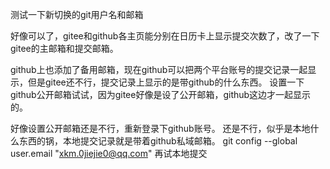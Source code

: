 测试一下新切换的git用户名和邮箱

好像可以了，gitee和github各主页能分别在日历卡上显示提交次数了，改了一下gitee的主邮箱和提交邮箱。

github上也添加了备用邮箱，现在github可以把两个平台账号的提交记录一起显示，但是gitee还不行，提交记录上显示的是带github的什么东西。
设置一下github公开邮箱试试，因为gitee好像是设了公开邮箱，github这边才一起显示的。

好像设置公开邮箱还是不行，重新登录下github账号。
还是不行，似乎是本地什么东西的锅，本地提交记录就是带着github私域邮箱。
git config --global user.email "xkm.0jiejie0@qq.com"
再试本地提交